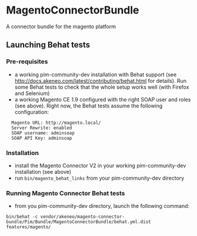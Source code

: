 # MagentoConnectorBundle

A connector bundle for the magento platform

## Launching Behat tests
### Pre-requisites
 - a working pim-community-dev installation with Behat support (see http://docs.akeneo.com/latest/contributing/behat.html for details). Run some Behat tests to check that the whole setup works well (with Firefox and Selenium)
 - a working Magento CE 1.9 configured with the right SOAP user and roles (see above). Right now, the Behat tests assume the following configuration:

```
  Magento URL: http://magento.local/
  Server Rewrite: enabled
  SOAP username: adminsoap
  SOAP API Key: adminsoap
```

### Installation
 - install the Magento Connector V2 in your working pim-community-dev installation (see above)
 - run `bin/magento_behat_links` from your pim-community-dev directory

### Running Magento Connector Behat tests
 - from you pim-community-dev directory, launch the following command:

```
bin/behat -c vendor/akeneo/magento-connector-bundle/Pim/Bundle/MagentoConnectorBundle/behat.yml.dist features/magento/
```
